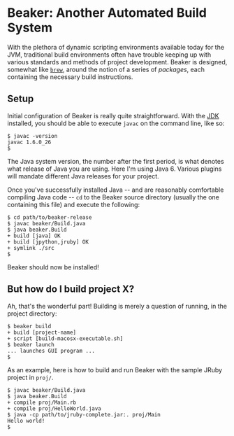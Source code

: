 Beaker: Another Automated Build System
======================================

With the plethora of dynamic scripting environments available today for the JVM, traditional build environments often have trouble keeping up with various standards and methods of project development. Beaker is designed, somewhat like [`brew`][homebrew-url], around the notion of a series of _packages_, each containing the necessary build instructions.

[homebrew-url]: http://homebrew.???.com

Setup
-----

Initial configuration of Beaker is really quite straightforward. With the [JDK][java-jdk-url] installed, you should be able to execute `javac` on the command line, like so:

[java-jdk-url]: http://java.oracle.com

	$ javac -version
	javac 1.6.0_26
	$ 

The Java system version, the number after the first period, is what denotes what release of Java you are using. Here I'm using Java 6. Various plugins will mandate different Java releases for your project.

Once you've successfully installed Java -- and are reasonably comfortable compiling Java code -- `cd` to the Beaker source directory (usually the one containing this file) and execute the following:

	$ cd path/to/beaker-release
	$ javac beaker/Build.java
	$ java beaker.Build
	+ build [java] OK
	+ build [jpython,jruby] OK
	+ symlink ./src
	$  

Beaker should now be installed!

But how do I build project X?
-----------------------------

Ah, that's the wonderful part! Building is merely a question of running, in the project directory:

	$ beaker build
	+ build [project-name]
	+ script [build-macosx-executable.sh]
	$ beaker launch
	... launches GUI program ...
	$ 

As an example, here is how to build and run Beaker with the sample JRuby project in `proj/`.

	$ javac beaker/Build.java
	$ java beaker.Build
	+ compile proj/Main.rb
	+ compile proj/HelloWorld.java
	$ java -cp path/to/jruby-complete.jar:. proj/Main
	Hello world!
	$